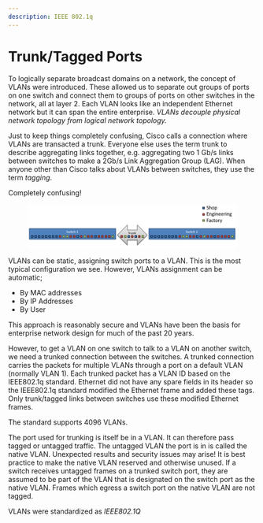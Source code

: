 ```yaml
---
description: IEEE 802.1q
---
```


# Trunk/Tagged Ports

To logically separate broadcast domains on a network, the concept of VLANs were introduced. These allowed us to separate out groups of ports on one switch and connect them to groups of ports on other switches in the network, all at layer 2. Each VLAN looks like an independent Ethernet network but it can span the entire enterprise. _VLANs decouple physical network topology from logical network topology._

Just to keep things completely confusing, Cisco calls a connection where VLANs are transacted a trunk. Everyone else uses the term trunk to describe aggregating links together, e.g. aggregating two 1 Gb/s links between switches to make a 2Gb/s Link Aggregation Group (LAG). When anyone other than Cisco talks about VLANs between switches, they use the term _tagging_.

Completely confusing!

<figure><img src="../.gitbook/assets/image (3) (1).png" alt=""><figcaption></figcaption></figure>

VLANs can be static, assigning switch ports to a VLAN. This is the most typical configuration we see. However, VLANs assignment can be automatic;

* By MAC addresses&#x20;
* By IP Addresses
* By User

This approach is reasonably secure and VLANs have been the basis for enterprise network design for much of the past 20 years.

However, to get a VLAN on one switch to talk to a VLAN on another switch, we need a trunked connection between the switches. A trunked connection carries the packets for multiple VLANs through a port on a default VLAN (normally VLAN 1). Each trunked packet has a VLAN ID based on the IEEE802.1q standard. Ethernet did not have any spare fields in its header so the IEEE802.1q standard modified the Ethernet frame and added these tags. Only trunk/tagged links between switches use these modified Ethernet frames.

The standard supports 4096 VLANs.

The port used for trunking is itself be in a VLAN. It can therefore pass tagged or untagged traffic. The untagged VLAN the port is in is called the native VLAN. Unexpected results and security issues may arise! It is best practice to make the native VLAN reserved and otherwise unused. If a switch receives untagged frames on a trunked switch port, they are assumed to be part of the VLAN that is designated on the switch port as the native VLAN.  Frames which egress a switch port on the native VLAN are not tagged.

VLANs were standardized as _IEEE802.1Q_
